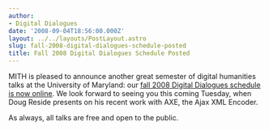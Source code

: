 ```yaml
---
author:
- Digital Dialogues
date: '2008-09-04T18:56:00.000Z'
layout: ../../layouts/PostLayout.astro
slug: fall-2008-digital-dialogues-schedule-posted
title: Fall 2008 Digital Dialogues Schedule Posted
---
```


MITH is pleased to announce another great semester of digital humanities talks at the University of Maryland: our [fall 2008 Digital Dialogues schedule is now online](http://web.archive.org/web/20100608224835/http://www.mith2.umd.edu/programs/mith_speakers_fall_2008.pdf). We look forward to seeing you this coming Tuesday, when Doug Reside presents on his recent work with AXE, the Ajax XML Encoder.

As always, all talks are free and open to the public.
